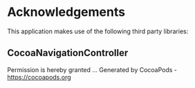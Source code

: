# Acknowledgements
This application makes use of the following third party libraries:

## CocoaNavigationController

Permission is hereby granted ...
Generated by CocoaPods - https://cocoapods.org
